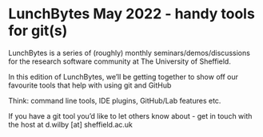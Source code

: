 # LunchBytes May 2022 - handy tools for git(s)

LunchBytes is a series of (roughly) monthly seminars/demos/discussions for the research software community at The University of Sheffield.

In this edition of LunchBytes, we’ll be getting together to show off our favourite tools that help with using git and GitHub

Think: command line tools, IDE plugins, GitHub/Lab features etc.

If you have a git tool you’d like to let others know about - get in touch with the host at d.wilby [at] sheffield.ac.uk
